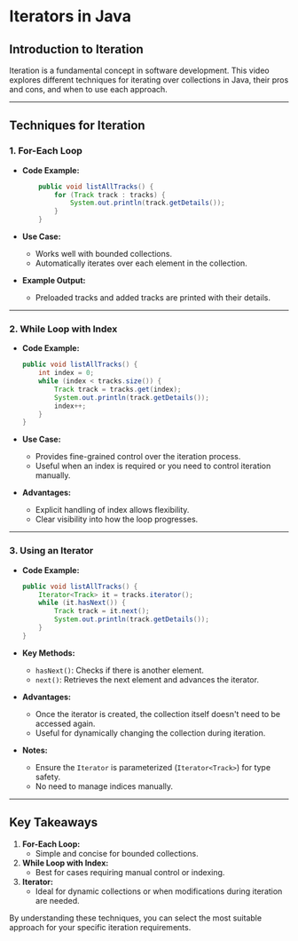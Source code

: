 # Iterators in Java

## Introduction to Iteration
Iteration is a fundamental concept in software development. This video explores different techniques for iterating over collections in Java, their pros and cons, and when to use each approach.

---

## Techniques for Iteration

### 1. **For-Each Loop**
- **Code Example:**
  ```java
      public void listAllTracks() {
          for (Track track : tracks) {
              System.out.println(track.getDetails());
          }
      }
    ```
- **Use Case:** 
  - Works well with bounded collections.
  - Automatically iterates over each element in the collection.

- **Example Output:**
  - Preloaded tracks and added tracks are printed with their details.

---

### 2. **While Loop with Index**
- **Code Example:**
    ```java
    public void listAllTracks() { 
        int index = 0; 
        while (index < tracks.size()) { 
            Track track = tracks.get(index); 
            System.out.println(track.getDetails()); 
            index++; 
        } 
    }
    ```
- **Use Case:**
  - Provides fine-grained control over the iteration process.
  - Useful when an index is required or you need to control iteration manually.

- **Advantages:**
  - Explicit handling of index allows flexibility.
  - Clear visibility into how the loop progresses.

---

### 3. **Using an Iterator**
- **Code Example:**
    ```java
    public void listAllTracks() { 
        Iterator<Track> it = tracks.iterator(); 
        while (it.hasNext()) { 
            Track track = it.next(); 
            System.out.println(track.getDetails()); 
        } 
    }
    ```
- **Key Methods:**
  - `hasNext()`: Checks if there is another element.
  - `next()`: Retrieves the next element and advances the iterator.

- **Advantages:**
  - Once the iterator is created, the collection itself doesn't need to be accessed again.
  - Useful for dynamically changing the collection during iteration.

- **Notes:**
  - Ensure the `Iterator` is parameterized (`Iterator<Track>`) for type safety.
  - No need to manage indices manually.

---

## Key Takeaways
1. **For-Each Loop:**
   - Simple and concise for bounded collections.
2. **While Loop with Index:**
   - Best for cases requiring manual control or indexing.
3. **Iterator:**
   - Ideal for dynamic collections or when modifications during iteration are needed.

By understanding these techniques, you can select the most suitable approach for your specific iteration requirements.